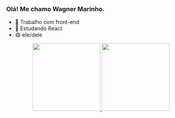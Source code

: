 ### Olá! Me chamo Wagner Marinho.


- 🔭 Trabalho com front-end
- 🌱 Estudando React
- 😄 ele/dele

<div align="center">
  <a href="https://github.com/wagnermarinho">
  <img height="180em" src="https://github-readme-stats.vercel.app/api?username=wagnermarinho&show_icons=true&theme=midnight-purple&include_all_commits=true&count_private=true"/>
  <img height="180em" src="https://github-readme-stats.vercel.app/api/top-langs/?username=wagnermarinho&layout=compact&langs_count=7&theme=midnight-purple"/>
</div>
